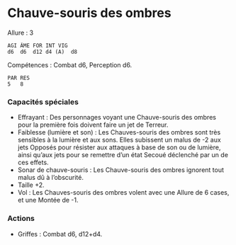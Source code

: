 # Chauve-souris des ombres

Allure : 3

	AGI	ÂME	FOR	INT	VIG
	d6	d6	d12	d4 (A)	d8

Compétences : Combat d6, Perception d6.

	PAR	RES
	5	8

### Capacités spéciales
- Effrayant : Des personnages voyant une Chauve-souris des ombres pour la première fois doivent faire un jet de Terreur.
- Faiblesse (lumière et son) : Les Chauves-souris des ombres sont très sensibles à la lumière et aux sons. Elles subissent un malus de -2 aux jets Opposés pour résister aux attaques à base de son ou de lumière, ainsi qu’aux jets pour se remettre d’un état Secoué déclenché par un de ces effets.
- Sonar de chauve-souris : Les Chauve-souris des ombres ignorent tout malus dû à l’obscurité.
- Taille +2.
- Vol : Les Chauves-souris des ombres volent avec une Allure de 6 cases, et une Montée de -1.

### Actions
- Griffes : Combat d6, d12+d4.


